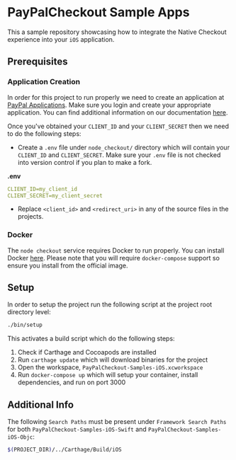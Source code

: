 #  PayPalCheckout Sample Apps

This a sample repository showcasing how to integrate the Native Checkout experience into your `iOS` application.

## Prerequisites

### Application Creation

In order for this project to run properly we need to create an application at [PayPal Applications](https://developer.paypal.com/developer/applications/). Make sure you login and create your appropriate application. You can find additional information on our documentation [here](https://developer.paypal.com/docs/limited-release/native-checkout/setup/#obtaining-a-merchant-id).

Once you've obtained your `CLIENT_ID` and your `CLIENT_SECRET` then we need to do the following steps:

- Create a `.env` file under `node_checkout/` directory which will contain your `CLIENT_ID` and `CLIENT_SECRET`. Make sure your `.env` file is not checked into version control if you plan to make a fork.

**.env**
```yaml
CLIENT_ID=my_client_id
CLIENT_SECRET=my_client_secret
```

- Replace `<client_id>` and `<redirect_uri>` in any of the source files in the projects.

### Docker

The `node checkout` service requires Docker to run properly. You can install Docker [here](https://docs.docker.com/docker-for-mac/install/). Please note that you will require `docker-compose` support so ensure you install from the official image.

## Setup

In order to setup the project run the following script at the project root directory level:

```bash
./bin/setup
```

This activates a build script which do the following steps:

1. Check if Carthage and Cocoapods are installed
2. Run `carthage update` which will download binaries for the project
3. Open the workspace, `PayPalCheckout-Samples-iOS.xcworkspace`
4. Run `docker-compose up` which will setup your container, install dependencies, and run on port 3000

## Additional Info

The following `Search Paths` must be present under `Framework Search Paths` for both `PayPalCheckout-Samples-iOS-Swift` and `PayPalCheckout-Samples-iOS-Objc`:

```bash
$(PROJECT_DIR)/../Carthage/Build/iOS
```

